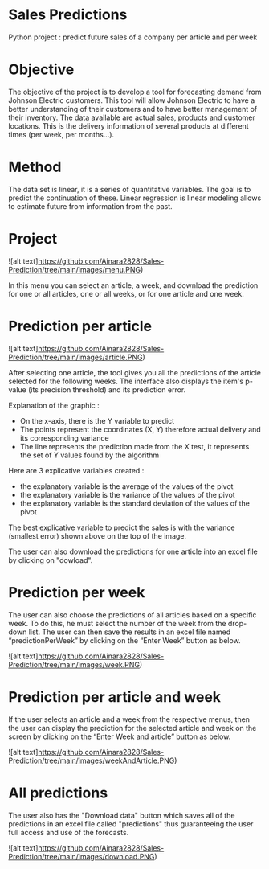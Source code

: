 # Sales Predictions
Python project : predict future sales of a company per article and per week

# Objective

The objective of the project is to develop a tool for forecasting demand from Johnson Electric customers. This tool will allow Johnson Electric to have a better understanding of their customers and to have better management of their inventory. The data available are actual sales, products and customer locations. This is the delivery information of several products at different times (per week, per months...).

# Method

The data set is linear, it is a series of quantitative variables. The goal is to predict the continuation of these. Linear regression is linear modeling allows to estimate future from information from the past.

# Project

![alt text]https://github.com/Ainara2828/Sales-Prediction/tree/main/images/menu.PNG)

In this menu you can select an article, a week, and download the prediction for one or all articles, one or all weeks, or for one article and one week.

# Prediction per article

![alt text]https://github.com/Ainara2828/Sales-Prediction/tree/main/images/article.PNG)

After selecting one article, the tool gives you all the predictions of the article selected for the following weeks. The interface also displays the item's p-value (its precision threshold) and its prediction error.

Explanation of the graphic :

- On the x-axis, there is the Y variable to predict
- The points represent the coordinates (X, Y) therefore actual delivery and its corresponding variance
- The line represents the prediction made from the X test, it represents the set of Y values found by the algorithm

Here are 3 explicative variables created :

- the explanatory variable is the average of the values of the pivot
- the explanatory variable is the variance of the values of the pivot
- the explanatory variable is the standard deviation of the values of the pivot

The best explicative variable to predict the sales is with the variance (smallest error) shown above on the top of the image.

The user can also download the predictions for one article into an excel file by clicking on "dowload".

# Prediction per week

The user can also choose the predictions of all articles based on a specific week. To do this, he must select the number of the week from the drop-down list. The user can then save the results in an excel file named “predictionPerWeek” by clicking on the “Enter Week” button as below.

![alt text]https://github.com/Ainara2828/Sales-Prediction/tree/main/images/week.PNG)

# Prediction per article and week

If the user selects an article and a week from the respective menus, then the user can display the prediction for the selected article and week on the screen by clicking on the “Enter Week and article” button as below.


![alt text]https://github.com/Ainara2828/Sales-Prediction/tree/main/images/weekAndArticle.PNG)

# All predictions

The user also has the "Download data" button which saves all of the predictions in an excel file called "predictions" thus guaranteeing the user full access and use of the forecasts.

![alt text]https://github.com/Ainara2828/Sales-Prediction/tree/main/images/download.PNG)


